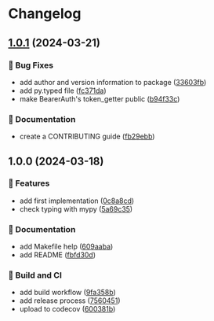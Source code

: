 # Changelog

## [1.0.1](https://github.com/derlin/mantelo/compare/v1.0.0...v1.0.1) (2024-03-21)


### 🐛 Bug Fixes

* add author and version information to package ([33603fb](https://github.com/derlin/mantelo/commit/33603fb1f88a64beebec77e32b4774c2a585c897))
* add py.typed file ([fc371da](https://github.com/derlin/mantelo/commit/fc371da3f27ba9cbc8d74a3891050d4ee84c49a8))
* make BearerAuth's token_getter public ([b94f33c](https://github.com/derlin/mantelo/commit/b94f33cd26a489265fc741f18c6d9fd3cedb4e7a))


### 💬 Documentation

* create a CONTRIBUTING guide ([fb29ebb](https://github.com/derlin/mantelo/commit/fb29ebb1844156595c043a62bc334fce16b20932))

## 1.0.0 (2024-03-18)


### 🚀 Features

* add first implementation ([0c8a8cd](https://github.com/derlin/mantelo/commit/0c8a8cd9069cd5e19272184d5cf120b5b95fb245))
* check typing with mypy ([5a69c35](https://github.com/derlin/mantelo/commit/5a69c35942f0ac86a8192e6ba4c51188dfd7b86f))


### 💬 Documentation

* add Makefile help ([609aaba](https://github.com/derlin/mantelo/commit/609aaba37ab7e57b526b4d444f85249aed8d95ff))
* add README ([fbfd30d](https://github.com/derlin/mantelo/commit/fbfd30ddcad61318585c0d3e59db5d52a175a2a6))


### 🦀 Build and CI

* add build workflow ([9fa358b](https://github.com/derlin/mantelo/commit/9fa358b424e926b5de66ec4823c94ccf1b72fc1f))
* add release process ([7560451](https://github.com/derlin/mantelo/commit/7560451d3354d86d1ed3fde70cf444c25424ac2c))
* upload to codecov ([600381b](https://github.com/derlin/mantelo/commit/600381b181a352fd495789fa4832769cc1446b04))
